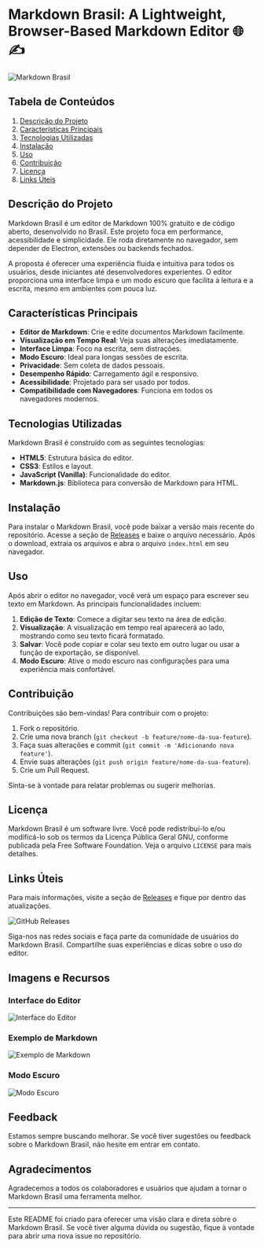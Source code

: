 # Markdown Brasil: A Lightweight, Browser-Based Markdown Editor 🌐✍️

![Markdown Brasil](https://img.shields.io/badge/Markdown%20Brasil-Editor%20de%20Markdown-blue?style=for-the-badge)

## Tabela de Conteúdos

1. [Descrição do Projeto](#descrição-do-projeto)
2. [Características Principais](#características-principais)
3. [Tecnologias Utilizadas](#tecnologias-utilizadas)
4. [Instalação](#instalação)
5. [Uso](#uso)
6. [Contribuição](#contribuição)
7. [Licença](#licença)
8. [Links Úteis](#links-úteis)

## Descrição do Projeto

Markdown Brasil é um editor de Markdown 100% gratuito e de código aberto, desenvolvido no Brasil. Este projeto foca em performance, acessibilidade e simplicidade. Ele roda diretamente no navegador, sem depender de Electron, extensões ou backends fechados. 

A proposta é oferecer uma experiência fluida e intuitiva para todos os usuários, desde iniciantes até desenvolvedores experientes. O editor proporciona uma interface limpa e um modo escuro que facilita a leitura e a escrita, mesmo em ambientes com pouca luz.

## Características Principais

- **Editor de Markdown**: Crie e edite documentos Markdown facilmente.
- **Visualização em Tempo Real**: Veja suas alterações imediatamente.
- **Interface Limpa**: Foco na escrita, sem distrações.
- **Modo Escuro**: Ideal para longas sessões de escrita.
- **Privacidade**: Sem coleta de dados pessoais.
- **Desempenho Rápido**: Carregamento ágil e responsivo.
- **Acessibilidade**: Projetado para ser usado por todos.
- **Compatibilidade com Navegadores**: Funciona em todos os navegadores modernos.

## Tecnologias Utilizadas

Markdown Brasil é construído com as seguintes tecnologias:

- **HTML5**: Estrutura básica do editor.
- **CSS3**: Estilos e layout.
- **JavaScript (Vanilla)**: Funcionalidade do editor.
- **Markdown.js**: Biblioteca para conversão de Markdown para HTML.

## Instalação

Para instalar o Markdown Brasil, você pode baixar a versão mais recente do repositório. Acesse a seção de [Releases](https://github.com/joao255555555555555/Markdown-Brasil/releases) e baixe o arquivo necessário. Após o download, extraia os arquivos e abra o arquivo `index.html` em seu navegador.

## Uso

Após abrir o editor no navegador, você verá um espaço para escrever seu texto em Markdown. As principais funcionalidades incluem:

1. **Edição de Texto**: Comece a digitar seu texto na área de edição.
2. **Visualização**: A visualização em tempo real aparecerá ao lado, mostrando como seu texto ficará formatado.
3. **Salvar**: Você pode copiar e colar seu texto em outro lugar ou usar a função de exportação, se disponível.
4. **Modo Escuro**: Ative o modo escuro nas configurações para uma experiência mais confortável.

## Contribuição

Contribuições são bem-vindas! Para contribuir com o projeto:

1. Fork o repositório.
2. Crie uma nova branch (`git checkout -b feature/nome-da-sua-feature`).
3. Faça suas alterações e commit (`git commit -m 'Adicionando nova feature'`).
4. Envie suas alterações (`git push origin feature/nome-da-sua-feature`).
5. Crie um Pull Request.

Sinta-se à vontade para relatar problemas ou sugerir melhorias.

## Licença

Markdown Brasil é um software livre. Você pode redistribuí-lo e/ou modificá-lo sob os termos da Licença Pública Geral GNU, conforme publicada pela Free Software Foundation. Veja o arquivo `LICENSE` para mais detalhes.

## Links Úteis

Para mais informações, visite a seção de [Releases](https://github.com/joao255555555555555/Markdown-Brasil/releases) e fique por dentro das atualizações. 

![GitHub Releases](https://img.shields.io/badge/Ver%20Releases-Click%20Here-orange?style=for-the-badge)

Siga-nos nas redes sociais e faça parte da comunidade de usuários do Markdown Brasil. Compartilhe suas experiências e dicas sobre o uso do editor.

## Imagens e Recursos

### Interface do Editor

![Interface do Editor](https://example.com/image-editor-interface.png)

### Exemplo de Markdown

![Exemplo de Markdown](https://example.com/image-markdown-example.png)

### Modo Escuro

![Modo Escuro](https://example.com/image-dark-mode.png)

## Feedback

Estamos sempre buscando melhorar. Se você tiver sugestões ou feedback sobre o Markdown Brasil, não hesite em entrar em contato.

## Agradecimentos

Agradecemos a todos os colaboradores e usuários que ajudam a tornar o Markdown Brasil uma ferramenta melhor. 

---

Este README foi criado para oferecer uma visão clara e direta sobre o Markdown Brasil. Se você tiver alguma dúvida ou sugestão, fique à vontade para abrir uma nova issue no repositório.